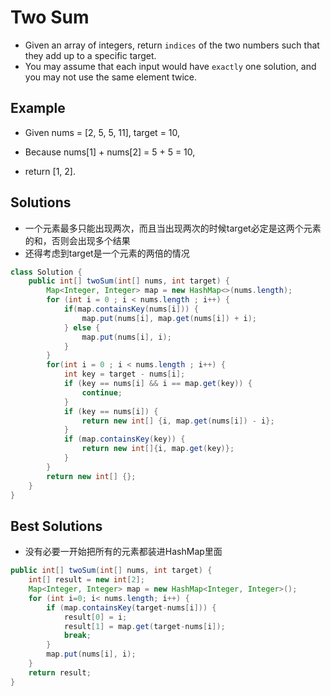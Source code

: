 # Two Sum

- Given an array of integers, return `indices` of the two numbers such that they add up to a specific target.
- You may assume that each input would have `exactly` one solution, and you may not use the same element twice.

## Example

- Given nums = [2, 5, 5, 11], target = 10,

- Because nums[1] + nums[2] = 5 + 5 = 10,
- return [1, 2].

## Solutions
- 一个元素最多只能出现两次，而且当出现两次的时候target必定是这两个元素的和，否则会出现多个结果
- 还得考虑到target是一个元素的两倍的情况
```java
class Solution {
    public int[] twoSum(int[] nums, int target) {
        Map<Integer, Integer> map = new HashMap<>(nums.length);
        for (int i = 0 ; i < nums.length ; i++) {
            if(map.containsKey(nums[i])) {
                map.put(nums[i], map.get(nums[i]) + i);
            } else {
                map.put(nums[i], i);
            }
        }
        for(int i = 0 ; i < nums.length ; i++) {
            int key = target - nums[i];
            if (key == nums[i] && i == map.get(key)) {
                continue;
            }
            if (key == nums[i]) {
                return new int[] {i, map.get(nums[i]) - i};
            }
            if (map.containsKey(key)) {
                return new int[]{i, map.get(key)};
            }
        }
        return new int[] {};
    }
}
```

## Best Solutions
- 没有必要一开始把所有的元素都装进HashMap里面
```java
public int[] twoSum(int[] nums, int target) {
    int[] result = new int[2];
    Map<Integer, Integer> map = new HashMap<Integer, Integer>();
    for (int i=0; i< nums.length; i++) {
        if (map.containsKey(target-nums[i])) {
            result[0] = i;
            result[1] = map.get(target-nums[i]);
            break;
        }
        map.put(nums[i], i);
    }
    return result;
}
```